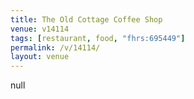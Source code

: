 ```yaml
---
title: The Old Cottage Coffee Shop
venue: v14114
tags: [restaurant, food, "fhrs:695449"]
permalink: /v/14114/
layout: venue
---
```

null